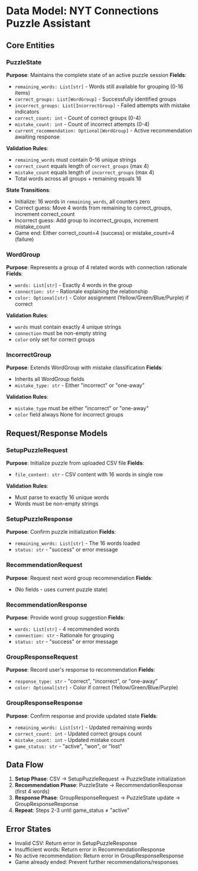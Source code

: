 # Data Model: NYT Connections Puzzle Assistant

## Core Entities

### PuzzleState
**Purpose**: Maintains the complete state of an active puzzle session
**Fields**:
- `remaining_words: List[str]` - Words still available for grouping (0-16 items)
- `correct_groups: List[WordGroup]` - Successfully identified groups
- `incorrect_groups: List[IncorrectGroup]` - Failed attempts with mistake indicators  
- `correct_count: int` - Count of correct groups (0-4)
- `mistake_count: int` - Count of incorrect attempts (0-4)
- `current_recommendation: Optional[WordGroup]` - Active recommendation awaiting response

**Validation Rules**:
- `remaining_words` must contain 0-16 unique strings
- `correct_count` equals length of `correct_groups` (max 4)
- `mistake_count` equals length of `incorrect_groups` (max 4)
- Total words across all groups + remaining equals 16

**State Transitions**:
- Initialize: 16 words in `remaining_words`, all counters zero
- Correct guess: Move 4 words from remaining to correct_groups, increment correct_count
- Incorrect guess: Add group to incorrect_groups, increment mistake_count
- Game end: Either correct_count=4 (success) or mistake_count=4 (failure)

### WordGroup
**Purpose**: Represents a group of 4 related words with connection rationale
**Fields**:
- `words: List[str]` - Exactly 4 words in the group
- `connection: str` - Rationale explaining the relationship
- `color: Optional[str]` - Color assignment (Yellow/Green/Blue/Purple) if correct

**Validation Rules**:
- `words` must contain exactly 4 unique strings
- `connection` must be non-empty string
- `color` only set for correct groups

### IncorrectGroup
**Purpose**: Extends WordGroup with mistake classification
**Fields**:
- Inherits all WordGroup fields
- `mistake_type: str` - Either "incorrect" or "one-away"

**Validation Rules**:
- `mistake_type` must be either "incorrect" or "one-away"
- `color` field always None for incorrect groups

## Request/Response Models

### SetupPuzzleRequest
**Purpose**: Initialize puzzle from uploaded CSV file
**Fields**:
- `file_content: str` - CSV content with 16 words in single row

**Validation Rules**:
- Must parse to exactly 16 unique words
- Words must be non-empty strings

### SetupPuzzleResponse
**Purpose**: Confirm puzzle initialization
**Fields**:
- `remaining_words: List[str]` - The 16 words loaded
- `status: str` - "success" or error message

### RecommendationRequest
**Purpose**: Request next word group recommendation
**Fields**:
- (No fields - uses current puzzle state)

### RecommendationResponse
**Purpose**: Provide word group suggestion
**Fields**:
- `words: List[str]` - 4 recommended words
- `connection: str` - Rationale for grouping
- `status: str` - "success" or error message

### GroupResponseRequest
**Purpose**: Record user's response to recommendation
**Fields**:
- `response_type: str` - "correct", "incorrect", or "one-away"
- `color: Optional[str]` - Color if correct (Yellow/Green/Blue/Purple)

### GroupResponseResponse
**Purpose**: Confirm response and provide updated state
**Fields**:
- `remaining_words: List[str]` - Updated remaining words
- `correct_count: int` - Updated correct groups count
- `mistake_count: int` - Updated mistake count
- `game_status: str` - "active", "won", or "lost"

## Data Flow

1. **Setup Phase**: CSV → SetupPuzzleRequest → PuzzleState initialization
2. **Recommendation Phase**: PuzzleState → RecommendationResponse (first 4 words)
3. **Response Phase**: GroupResponseRequest → PuzzleState update → GroupResponseResponse
4. **Repeat**: Steps 2-3 until game_status ≠ "active"

## Error States

- Invalid CSV: Return error in SetupPuzzleResponse
- Insufficient words: Return error in RecommendationResponse  
- No active recommendation: Return error in GroupResponseResponse
- Game already ended: Prevent further recommendations/responses
